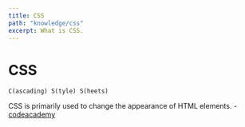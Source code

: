 ```yaml
---
title: CSS
path: "knowledge/css"
excerpt: What is CSS.
---
```


# CSS

```
C(ascading) S(tyle) S(heets)
```

CSS is primarily used to change the appearance of HTML elements. - [codeacademy](https://www.codecademy.com/)